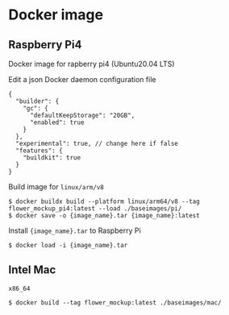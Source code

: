 # Docker image
## Raspberry Pi4
Docker image for rapberry pi4 (Ubuntu20.04 LTS)

Edit a json Docker daemon configuration file
```=json
{
  "builder": {
    "gc": {
      "defaultKeepStorage": "20GB",
      "enabled": true
    }
  },
  "experimental": true, // change here if false
  "features": {
    "buildkit": true
  }
}
```
Build image for `linux/arm/v8`
```=bash
$ docker buildx build --platform linux/arm64/v8 --tag flower_mockup_pi4:latest --load ./baseimages/pi/
$ docker save -o {image_name}.tar {image_name}:latest
```
Install `{image_name}.tar` to Raspberry Pi
```=bash
$ docker load -i {image_name}.tar
```
## Intel Mac
`x86_64`
```=bash
$ docker build --tag flower_mockup:latest ./baseimages/mac/
```